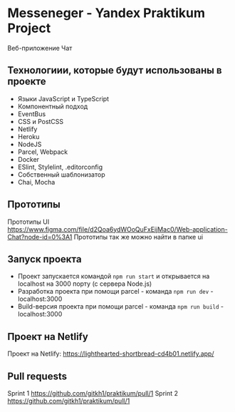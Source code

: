 # Messeneger - Yandex Praktikum Project

Веб-приложение Чат

## Технологиии, которые будут использованы в проекте

- Языки JavaScript и TypeScript
- Компонентный подход
- EventBus
- CSS и PostCSS
- Netlify
- Heroku
- NodeJS
- Parcel, Webpack
- Docker
- ESlint, Stylelint, .editorconfig
- Собственный шаблонизатор
- Chai, Mocha

## Прототипы

Прототипы UI https://www.figma.com/file/d2Qoa6ydWOoQuFxEijMac0/Web-application-Chat?node-id=0%3A1
Прототипы так же можно найти в папке ui

## Запуск проекта

- Проект запускается командой `npm run start` и открывается на localhost на 3000 порту (с сервера Node.js)
- Разработка проекта при помощи parcel - команда `npm run dev` - localhost:3000
- Build-версия проекта при помощи parcel - команда `npm run build` - localhost:3000

## Проект на Netlify

Проект на Netlify: https://lighthearted-shortbread-cd4b01.netlify.app/

## Pull requests

Sprint 1 https://github.com/gitkh1/praktikum/pull/1
Sprint 2 https://github.com/gitkh1/praktikum/pull/1
